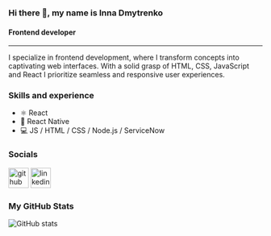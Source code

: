 ### Hi there 👋, my name is Inna Dmytrenko

#### Frontend developer
-----------

I specialize in frontend development, where I transform concepts into captivating web interfaces. With a solid grasp of HTML, CSS, JavaScript and React I prioritize seamless and responsive user experiences.

### Skills and experience
- ⚛️ React
- 📱 React Native
- 💻 JS / HTML / CSS / Node.js / ServiceNow

### Socials

[<img src='https://cdn.jsdelivr.net/npm/simple-icons@3.0.1/icons/github.svg' alt='github' height='40'>](https://github.com/Innuska23) [<img src='https://cdn.jsdelivr.net/npm/simple-icons@3.0.1/icons/linkedin.svg' alt='linkedin' height='40' fill='blue'>](https://www.linkedin.com/in/innadmytrenko/)

### My GitHub Stats

![GitHub stats](https://github-readme-stats.vercel.app/api?username=Innuska23&show_icons=true&theme=darcula)  

